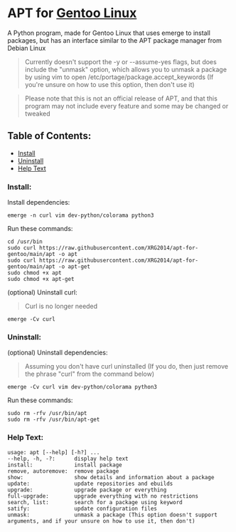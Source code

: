 # APT for [Gentoo Linux](https://gentoo.org/)
A Python program, made for Gentoo Linux that uses emerge to install packages, but has an interface similar to the APT package manager from Debian Linux

> Currently doesn't support the -y or --assume-yes flags, but does include the "unmask" option, which allows you to unmask a package by using vim to open /etc/portage/package.accept_keywords (If you're unsure on how to use this option, then don't use it) 

> Please note that this is not an official release of APT, and that this program may not include every feature and some may be changed or tweaked

## Table of Contents:

- [Install](/#install)
- [Uninstall](/#uninstall)
- [Help Text](/#help-text)

### Install:

Install dependencies:

```
emerge -n curl vim dev-python/colorama python3
```

Run these commands:

```
cd /usr/bin
sudo curl https://raw.githubusercontent.com/XRG2014/apt-for-gentoo/main/apt -o apt
sudo curl https://raw.githubusercontent.com/XRG2014/apt-for-gentoo/main/apt -o apt-get
sudo chmod +x apt
sudo chmod +x apt-get
```

(optional) Uninstall curl:

> Curl is no longer needed

```
emerge -Cv curl
```

### Uninstall:

(optional) Uninstall dependencies:

> Assuming you don't have curl uninstalled (If you do, then just remove the phrase "curl" from the command below) 

```
emerge -Cv curl vim dev-python/colorama python3
```

Run these commands:

```
sudo rm -rfv /usr/bin/apt
sudo rm -rfv /usr/bin/apt-get
```

### Help Text:

```
usage: apt [--help] [-h?] ...
--help, -h, -?:      display help text
install:             install package
remove, autoremove:  remove package
show:                show details and information about a package
update:              update repositories and ebuilds
upgrade:             upgrade package or everything
full-upgrade:        upgrade everything with no restrictions
search, list:        search for a package using keyword
satify:              update configuration files
unmask:              unmask a package (This option doesn't support arguments, and if your unsure on how to use it, then don't)
```
